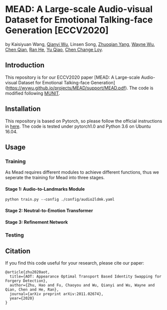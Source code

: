 # MEAD: A Large-scale Audio-visual Dataset for Emotional Talking-face Generation [ECCV2020]
by Kaisiyuan Wang, [Qianyi Wu](https://wuqianyi.top/), Linsen Song, [Zhuoqian Yang](https://yzhq97.github.io/), [Wayne Wu](https://wywu.github.io/), [Chen Qian](https://scholar.google.com/citations?user=AerkT0YAAAAJ&hl=en), [Ran He](https://scholar.google.com/citations?user=ayrg9AUAAAAJ&hl=en), [Yu Qiao](https://scholar.google.com/citations?user=gFtI-8QAAAAJ&hl=en), [Chen Change Loy](http://personal.ie.cuhk.edu.hk/~ccloy/).
## Introduction
This repository is for our ECCV2020 paper [MEAD: A Large-scale Audio-visual Dataset for Emotional Talking-face Generation] (https://wywu.github.io/projects/MEAD/support/MEAD.pdf). The code is modified following [MUNIT](https://github.com/NVlabs/MUNIT).
## Installation 
This repository is based on Pytorch, so please follow the official instructions in [here](https://pytorch.org/). The code is tested under pytorch1.0 and Python 3.6 on Ubuntu 16.04.

## Usage
### Training
As Mead requires different modules to achieve different functions, thus we seperate the training for Mead into three stages.
#### Stage 1: Audio-to-Landmarks Module
```
python train.py --config ./config/audio2ldmk.yaml
```
#### Stage 2: Neutral-to-Emotion Transformer

#### Stage 3: Refinement Network

### Testing



## Citation
If you find this code useful for your research, please cite our paper:
```
@article{zhu2020aot,
  title={AOT: Appearance Optimal Transport Based Identity Swapping for Forgery Detection},
  author={Zhu, Hao and Fu, Chaoyou and Wu, Qianyi and Wu, Wayne and Qian, Chen and He, Ran},
  journal={arXiv preprint arXiv:2011.02674},
  year={2020}
}
```
